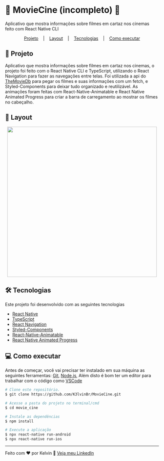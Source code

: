 # 🚧 MovieCine (incompleto) 🚧

Aplicativo que mostra informações sobre filmes em cartaz nos cinemas feito com React Native CLI

<p align="center">
  <a href="#page_facing_up-projeto">Projeto</a> &nbsp;&nbsp;&nbsp;|&nbsp;&nbsp;&nbsp;
  <a href="#art-layout">Layout</a> &nbsp;&nbsp;&nbsp;|&nbsp;&nbsp;&nbsp;
  <a href="#hammer_and_wrench-tecnologias">Tecnologias</a> &nbsp;&nbsp;&nbsp;|&nbsp;&nbsp;&nbsp;
  <a href="#computer-como-executar">Como executar</a>
</p>

## :page_facing_up: Projeto
Aplicativo que mostra informações sobre filmes em cartaz nos cinemas, o projeto foi feito com o React Native CLI e TypeScript, utilizando o React Navigation para fazer as navegações entre telas.
Foi utilizada a api do [TheMovieDb](https://www.themoviedb.org/) para pegar os filmes e suas informações com um fetch, e Styled-Components para deixar tudo organizado
e reutilizável. As animações foram feitas com React-Native-Animatable e React Native Animated Progress para criar a barra de carregamento ao mostrar os filmes no cabeçalho.

## :art: Layout
<div align="center">
  <img height="490" src="to_README/moviecine.gif" />
</div>

## :hammer_and_wrench: Tecnologias
Este projeto foi desenvolvido com as seguintes tecnologias

- [React Native](https://reactnative.dev)
- [TypeScript](https://www.typescriptlang.org)
- [React Navigation](https://reactnavigation.org/)
- [Styled-Components](https://styled-components.com/)
- [React-Native-Animatable](https://github.com/oblador/react-native-animatable)
- [React Native Animated Progress](https://github.com/kcotias/react-native-animated-progress)

## :computer: Como executar
Antes de começar, você vai precisar ter instalado em sua máquina as seguintes ferramentas:
[Git](https://git-scm.com), [Node.js](https://nodejs.org/en/), Além disto é bom ter um editor para trabalhar com o código como [VSCode](https://code.visualstudio.com/)

```bash
# Clone este repositório.
$ git clone https://github.com/K3lvinBr/MovieCine.git

# Acesse a pasta do projeto no terminal/cmd
$ cd movie_cine

# Instale as dependências
$ npm install

# Execute a aplicação
$ npx react-native run-android
$ npx react-native run-ios
```

---

Feito com ❤️ por Kelvin 👋 [Veja meu LinkedIn](https://www.linkedin.com/in/kelvin-sales-54306321a/)
